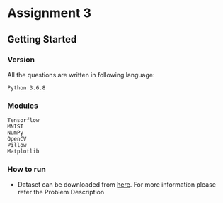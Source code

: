 # Assignment 3



## Getting Started

### Version

All the questions are written in following language:
```
Python 3.6.8
```

### Modules
```
Tensorflow
MNIST
NumPy
OpenCV
Pillow
Matplotlib
```
### How to run

* Dataset can be downloaded from [here](https://students.iitmandi.ac.in/˜d18033/Assignment3.zip). For more information please refer the Problem Description
